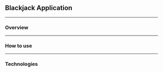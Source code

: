 ## Blackjack Application

________________________________________________________________________________
### Overview

________________________________________________________________________________
### How to use

________________________________________________________________________________
### Technologies
